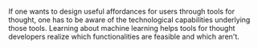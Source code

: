 If one wants to design useful affordances for users through tools for thought, one has to be aware of the technological capabilities underlying those tools. Learning about machine learning helps tools for thought developers realize which functionalities are feasible and which aren't.
